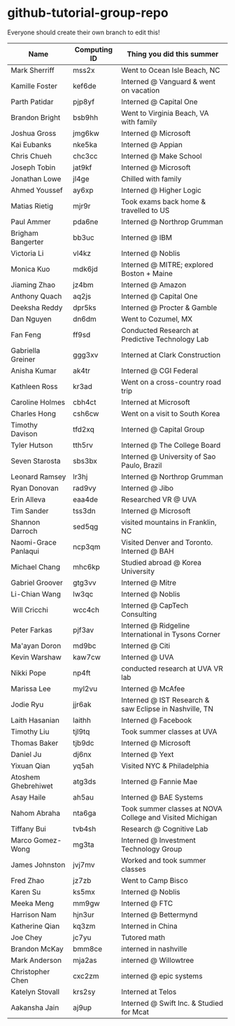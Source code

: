 ﻿# github-tutorial-group-repo

Everyone should create their own branch to edit this!

| Name 			 | Computing ID | Thing you did this summer |
| ---- 			 | ------------ | ------------------------- |
| Mark Sherriff  | mss2x 	    | Went to Ocean Isle Beach, NC            |
| Kamille Foster | kef6de 		| Interned @ Vanguard & went on vacation  |
| Parth Patidar  | pjp8yf 		| Interned @ Capital One                  |
| Brandon Bright | bsb9hh       | Went to Virginia Beach, VA with family  |
| Joshua Gross   | jmg6kw     | Interned @ Microsoft                    |
| Kai Eubanks    | nke5ka       | Interned @ Appian                       |
| Chris Chueh    | chc3cc     | Interned @ Make School                  |
| Joseph Tobin   | jat9kf     | Interned @ Microsoft                     |
| Jonathan Lowe  | jl4ge      | Chilled with family                     |
| Ahmed Youssef  | ay6xp      | Interned @ Higher Logic                 |
| Matias Rietig  | mjr9r      | Took exams back home & travelled to US  |
| Paul Ammer     | pda6ne       | Interned @ Northrop Grumman             |
| Brigham Bangerter | bb3uc    | Interned @ IBM                         |
| Victoria Li    | vl4kz      | Interned @ Noblis                       |
| Monica Kuo     | mdk6jd       | Interned @ MITRE; explored Boston + Maine |
| Jiaming Zhao   | jz4bm      | Interned @ Amazon                       |
| Anthony Quach  | aq2js      | Interned @ Capital One                  |
| Deeksha Reddy  | dpr5ks       | Interned @ Procter & Gamble             |
| Dan Nguyen     | dn6dm      | Went to Cozumel, MX                     |
| Fan Feng     | ff9sd      | Conducted Research at Predictive Technology Lab  |
| Gabriella Greiner | ggg3xv  | Interned at Clark Construction  |
| Anisha Kumar | ak4tr  | Interned @ CGI Federal |
| Kathleen Ross | kr3ad | Went on a cross-country road trip |
| Caroline Holmes | cbh4ct | Interned at Microsoft|
| Charles Hong | csh6cw | Went on a visit to South Korea |
| Timothy Davison | tfd2xq    | Interned @ Capital Group                |
| Tyler Hutson | tth5rv    | Interned @ The College Board               |
| Seven Starosta | sbs3bx | Interned @ University of Sao Paulo, Brazil |
| Leonard Ramsey | lr3hj  | Interned @ Northrop Grumman |
| Ryan Donovan  | rad9vy  | Interned @ Jibo |
| Erin Alleva | eaa4de | Researched VR @ UVA |
| Tim Sander | tss3dn | Interned @ Microsoft |
| Shannon Darroch | sed5qg | visited mountains in Franklin, NC |
| Naomi-Grace Panlaqui | ncp3qm | Visited Denver and Toronto. Interned @ BAH |
| Michael Chang | mhc6kp | Studied abroad @ Korea University |
| Gabriel Groover | gtg3vv | Interned @ Mitre |
| Li-Chian Wang | lw3qc | Interned @ Noblis |
| Will Cricchi | wcc4ch | Interned @ CapTech Consulting |
| Peter Farkas | pjf3av | Interned @ Ridgeline International in Tysons Corner |
| Ma'ayan Doron | md9bc | Interned @ Citi |
| Kevin Warshaw | kaw7cw | Interned @ UVA |
| Nikki Pope | np4ft | conducted research at UVA VR lab |
| Marissa Lee | myl2vu | Interned @ McAfee |
| Jodie Ryu | jjr6ak  | Interned @ IST Research & saw Eclipse in Nashville, TN |
| Laith Hasanian | laithh  | Interned @ Facebook |
| Timothy Liu |tjl9tq     | Took summer classes at UVA |
| Thomas Baker | tjb9dc | Interned @ Microsoft |
| Daniel Ju | dj6nx | Interned @ Yext |
| Yixuan Qian | yq5ah | Visited NYC & Philadelphia |
| Atoshem Ghebrehiwet | atg3ds | Interned @ Fannie Mae |
| Asay Haile | ah5au | Interned @ BAE Systems |
| Nahom Abraha | nta6ga | Took summer classes at NOVA College and Visited Michigan |
|Tiffany Bui | tvb4sh | Research @ Cognitive Lab |
| Marco Gomez-Wong | mg3ta | Interned @ Investment Technology Group |
| James Johnston  | jvj7mv | Worked and took summer classes |
| Fred Zhao | jz7zb | Went to Camp Bisco |
| Karen Su | ks5mx | Interned @ Noblis |
| Meeka Meng | mm9gw | Interned @ FTC |
| Harrison Nam | hjn3ur | Interned @ Bettermynd |
| Katherine Qian | kq3zm | Interned in China |
| Joe Chey  | jc7yu | Tutored math  |
| Brandon McKay  | bmm8ce		| interned in nashville			|
| Mark Anderson | mja2as | interned @ Willowtree |
| Christopher Chen | cxc2zm | interned @ epic systems | 
| Katelyn Stovall | krs2sy | Interned at Telos | 
| Aakansha Jain | aj9up | Interned @ Swift Inc. & Studied for Mcat |